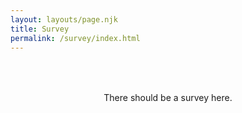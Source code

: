 ```yaml
---
layout: layouts/page.njk
title: Survey
permalink: /survey/index.html
---
```

<html>
<div style="padding:50px;text-align:center">
	<div id="example_element_for_insert">There should be a survey here.</div>
	
</div>
<script defer>
window.Kno = { 
 kno_id: 'B0F38NN-60F4SAJ-QY8ZKT9-16ZHSAD',
 customer: { 
                platform: 'CUSTOM',
		shop: 'emmettnaughton.com', 
		email: 'enaughton5@example.com', 
		phone: '1234567894', 
	        id: 'id-from-some-platform', 
		lifetime_spent: 452.12,
		lifetime_orders: 2
	    },
order: { 
		id: '1234567892', 
		total_price: 1000,
		currency: '',
			},
survey : { 
					
	        selector: 'div#example_element_for_insert' 
	}
}
</script>

<script src="https://www.knocdn.com/v1/embed.js?id=f33d093a-e0ba-4854-a121-a9963f0f9fad"></script>
<div id="example_element_for_insert"></div>
</html>